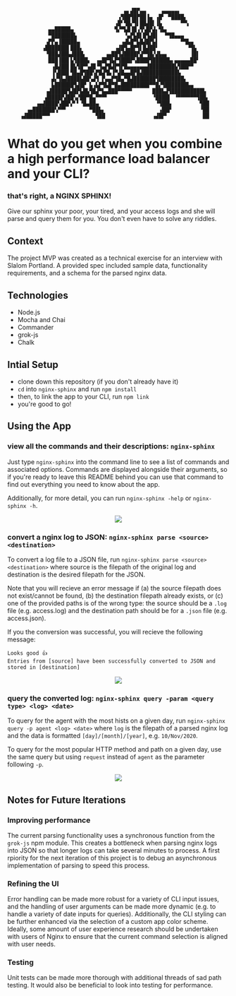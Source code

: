 



                                                                      
                                         ▄▖▟█▛▄▄     ▄▄▄▄▄▖           
                                       ▗▜██▜█▛██▐▄ ▗█▘ ▀████▖         
                                      ▗█▘▜█▞▜▌██▟█▌▐▙      ▀▀▖        
                 ▄▄█████▄             ▜▞▀▙█▐█▗▜▚█▛▟▖▜▙▖               
                 ▀███████▙               ▝▄▛▙█▌█▜▟█▌  ▀▜█▄▄▄          
                ▗▛▛▄▐█████▄             ▗▟▙█▀▙█▟█▛▙▌       ▀▜▙▄       
               ▗███████▌███▖          ▗▟█▜▄█▛▜▌█▟██▘         ▝▜▙      
                ▝███▟██▙▟███▖      ▗▄██▜▟████▛▟▀▜█▞▟▙▄▖       ▐█▌     
                 ███▐██▌▙▜███▙  ▗▄█▛▜▙▛▜███▛▚████▜█████▙▖▄▄▄▄▄██▘     
                  ▗█▟██▌█▙▜█▀▚▟█▝▜▄▛█▟▛▜▛█▄▄▄▄▄▄▟████████▙▜██▛▀       
                  ▐▚███▌▜█▄█▜██▚▛█▟▜▙▐▀▟█▄▄█▛█▟███████████▙           
                  ▟▞▜▙▟████▙██▚▟▜ ▛▄▄▛▜█▄▀█▟███████▜████████▖         
                  ▙██████▜▟█▛ ▙▗▙▛▜▙█▀█▄█████████▀▀█▞▜███████▙▄       
                ▗▟█████▜▟█▛▙█▙▜█▟▀▙▄███▀▀▀▀▘      ███▙▟▜██████████▙   
                ▟████▛▟██▚▞██▀█▄▀▀▀▘              ▝████▌ ▝▀▀▀▀▀▀▜██▖  
             ▗▄▟████▚██▛▞▘▘▝█▄██▄                  ▝▜██▙         ▜██  
          ▗▄███████▚▀▀▘       ▀██▙▖                 ▗██▛         ▝██  
        ▗▟█████▀▀▘              ▜██               ▗▟█▛▘           ██  
 # What do you get when you combine a high performance load balancer and your CLI?
 ### that's right, a NGINX SPHINX!
 Give our sphinx your poor, your tired, and your access logs and she will parse and query them for you. You don't even have to solve any riddles.
 
 ## Context
 The project MVP was created as a technical exercise for an interview with Slalom Portland.
 A provided spec included sample data, functionality requirements, and a schema for the parsed nginx data.
 
 ## Technologies
 - Node.js
 - Mocha and Chai
 - Commander
 - grok-js
 - Chalk
 
 ## Intial Setup
 - clone down this repository (if you don't already have it)
 - `cd` into `nginx-sphinx` and run `npm install`
 - then, to link the app to your CLI, run `npm link`
 - you're good to go!

## Using the App

### view all the commands and their descriptions: `nginx-sphinx`
Just type `nginx-sphinx` into the command line to see a list of commands and associated options. Commands are displayed alongside their arguments, so if you're ready to leave this README behind you can use that command to find out everything you need to know about the app.

Additionally, for more detail, you can run `nginx-sphinx -help` or `nginx-sphinx -h`.

<p align = "center">
<img src="https://media.giphy.com/media/z1Xqaxq8mupqmc2cOH/giphy.gif">
</p>

### convert a nginx log to JSON: `nginx-sphinx parse <source> <destination>`
To convert a log file to a JSON file, run `nginx-sphinx parse <source> <destination>` where source is the filepath of the original log and destination is the desired filepath for the JSON.

Note that you will recieve an error message if (a) the source filepath does not exist/cannot be found, (b) the destination filepath already exists, or (c) one of the provided paths is of the wrong type: the source should be a `.log` file (e.g. access.log) and the destination path should be for a `.json` file (e.g. access.json).

If you the conversion was successful, you will recieve the following message:
```
Looks good 👍
Entries from [source] have been successfully converted to JSON and stored in [destination]
```

<p align = "center">
<img src="https://media.giphy.com/media/9MIyNk3fyzWDuFVW78/giphy.gif">
</p>

### query the converted log: `nginx-sphinx query -param <query type> <log> <date>`
To query for the agent with the most hists on a given day, run `nginx-sphinx query -p agent <log> <date>` where `log` is the filepath of a parsed nginx log and the data is formatted `[day]/[month]/[year]`, e.g. `10/Nov/2020`.

To query for the most popular HTTP method and path on a given day, use the same query but using `request` instead of `agent` as the parameter following `-p`.

<p align = "center">
<img src="https://media.giphy.com/media/hMuaUYUiCMLYBQublR/giphy.gif">
</p>


## Notes for Future Iterations

### Improving performance
The current parsing functionality uses a synchronous function from the `grok-js` npm module. This creates a bottleneck when parsing nginx logs into JSON so that longer logs can take several minutes to process. A first rpiority for the next iteration of this project is to debug an asynchronous implementation of parsing to speed this process.

### Refining the UI
Error handling can be made more robust for a variety of CLI input issues, and the handling of user arguments can be made more dynamic (e.g. to handle a variety of date inputs for queries). Additionally, the CLI styling can be further enhanced via the selection of a custom app color scheme. Ideally, some amount of user experience research should be undertaken with users of Nginx to ensure that the current command selection is aligned with user needs.

### Testing
Unit tests can be made more thorough with additional threads of sad path testing. It would also be beneficial to look into testing for performance.

